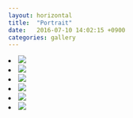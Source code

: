 ```yaml
---
layout: horizontal
title:  "Portrait"
date:   2016-07-10 14:02:15 +0900
categories: gallery
---
```

<li> <img src="{{ site.url }}/portrait/1.jpg" /> </li>
<li> <img src="{{ site.url }}/portrait/2.jpg" /> </li>
<li> <img src="{{ site.url }}/portrait/3.jpg" /> </li>
<li> <img src="{{ site.url }}/portrait/4.jpg" /> </li>
<li> <img src="{{ site.url }}/portrait/5.jpg" /> </li>
<li> <img src="{{ site.url }}/portrait/6.jpg" /> </li>